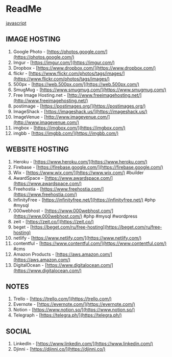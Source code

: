 # ReadMe

[javascript](./javascript.md)

## IMAGE HOSTING 

1. Google Photo - [https://photos.google.com/](https://photos.google.com/)
1. Imgur - [https://imgur.com/](https://imgur.com/)
1. Dropbox - [https://www.dropbox.com/](https://www.dropbox.com/)
1. flickr - [https://www.flickr.com/photos/tags/images/](https://www.flickr.com/photos/tags/images/)
1. 500px - [https://web.500px.com/](https://web.500px.com/)
1. SmugMug - [https://www.smugmug.com/](https://www.smugmug.com/)
1. Free Image Hosting.net - [http://www.freeimagehosting.net/](http://www.freeimagehosting.net/)
1. postimage - [https://postimages.org/](https://postimages.org/)
1. ImageShack - [https://imageshack.us/](https://imageshack.us/)
1. ImageVenue - [http://www.imagevenue.com/](http://www.imagevenue.com/)
1. imgbox - [https://imgbox.com/](https://imgbox.com/)
1. imgbb - [https://imgbb.com/](https://imgbb.com/)

## WEBSITE HOSTING

1. Heroku - [https://www.heroku.com/](https://www.heroku.com/)
1. Firebase - [https://firebase.google.com/](https://firebase.google.com/)
1. Wix - [https://www.wix.com/](https://www.wix.com/) #builder
1. AwardSpace - [https://www.awardspace.com/](https://www.awardspace.com/)
1. Freehostia - [https://www.freehostia.com/](https://www.freehostia.com/)
1. InfinityFree - [https://infinityfree.net/](https://infinityfree.net/) #php #mysql
1. 000webhost - [https://www.000webhost.com/](https://www.000webhost.com/) #php #mysql #wordpress
1. zeit - [https://zeit.co/](https://zeit.co/)
1. beget - [https://beget.com/ru/free-hosting](https://beget.com/ru/free-hosting)
1. netlify - [https://www.netlify.com/](https://www.netlify.com/)
1. contentful - [https://www.contentful.com/](https://www.contentful.com/) #cms
1. Amazon Products - [https://aws.amazon.com/](https://aws.amazon.com/)
1. DigitalOcean - [https://www.digitalocean.com/](https://www.digitalocean.com/)

## NOTES

1. Trello - [https://trello.com/](https://trello.com/)
1. Evernote - [https://evernote.com/](https://evernote.com/)
1. Notion - [https://www.notion.so/](https://www.notion.so/)
1. Telegraph - [https://telegra.ph/](https://telegra.ph/)

## SOCIAL

1. LinkedIn - [https://www.linkedin.com/](https://www.linkedin.com/)
1. Djinni - [https://djinni.co/](https://djinni.co/)